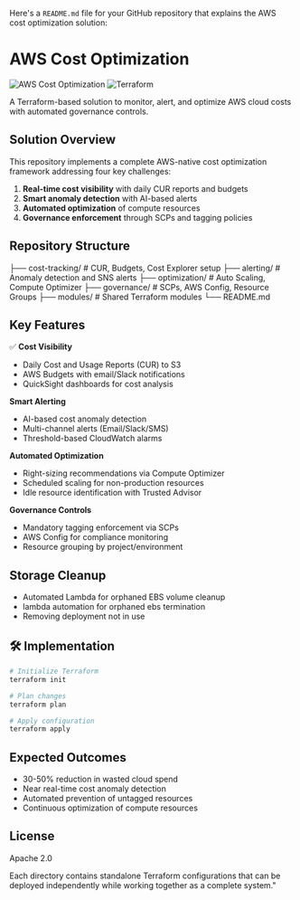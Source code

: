 Here's a `README.md` file for your GitHub repository that explains the AWS cost optimization solution:

# AWS Cost Optimization 

![AWS Cost Optimization](https://img.shields.io/badge/AWS-Cost_Optimization-orange?logo=amazon-aws) 
![Terraform](https://img.shields.io/badge/Terraform-Infrastructure_as_Code-blue?logo=terraform)

A Terraform-based solution to monitor, alert, and optimize AWS cloud costs with automated governance controls.

##  Solution Overview

This repository implements a complete AWS-native cost optimization framework addressing four key challenges:

1. **Real-time cost visibility** with daily CUR reports and budgets
2. **Smart anomaly detection** with AI-based alerts
3. **Automated optimization** of compute resources
4. **Governance enforcement** through SCPs and tagging policies

##  Repository Structure


├── cost-tracking/          # CUR, Budgets, Cost Explorer setup
├── alerting/               # Anomaly detection and SNS alerts
├── optimization/           # Auto Scaling, Compute Optimizer
├── governance/             # SCPs, AWS Config, Resource Groups
├── modules/                # Shared Terraform modules
└── README.md


##  Key Features

✅ **Cost Visibility**
- Daily Cost and Usage Reports (CUR) to S3
- AWS Budgets with email/Slack notifications
- QuickSight dashboards for cost analysis

 **Smart Alerting**
- AI-based cost anomaly detection
- Multi-channel alerts (Email/Slack/SMS)
- Threshold-based CloudWatch alarms

 **Automated Optimization**
- Right-sizing recommendations via Compute Optimizer
- Scheduled scaling for non-production resources
- Idle resource identification with Trusted Advisor

 **Governance Controls**
- Mandatory tagging enforcement via SCPs
- AWS Config for compliance monitoring
- Resource grouping by project/environment

##  Storage Cleanup
- Automated Lambda for orphaned EBS volume cleanup
- lambda automation for orphaned ebs termination
- Removing deployment not in use 

## 🛠️ Implementation

```bash
# Initialize Terraform
terraform init

# Plan changes
terraform plan

# Apply configuration
terraform apply
```

##  Expected Outcomes

- 30-50% reduction in wasted cloud spend
- Near real-time cost anomaly detection
- Automated prevention of untagged resources
- Continuous optimization of compute resources


##  License

Apache 2.0


Each directory contains standalone Terraform configurations that can be deployed independently while working together as a complete system."
